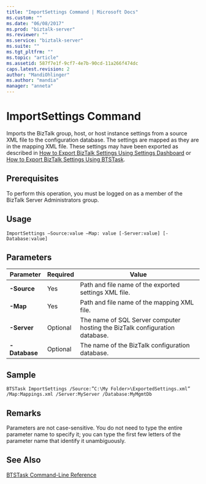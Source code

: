 ```yaml
---
title: "ImportSettings Command | Microsoft Docs"
ms.custom: ""
ms.date: "06/08/2017"
ms.prod: "biztalk-server"
ms.reviewer: ""
ms.service: "biztalk-server"
ms.suite: ""
ms.tgt_pltfrm: ""
ms.topic: "article"
ms.assetid: 587f7e1f-9cf7-4e7b-90cd-11a266f474dc
caps.latest.revision: 2
author: "MandiOhlinger"
ms.author: "mandia"
manager: "anneta"
---
```

# ImportSettings Command
Imports the BizTalk group, host, or host instance settings from a source XML file to the configuration database. The settings are mapped as they are in the mapping XML file. These settings may have been exported as described in [How to Export BizTalk Settings Using Settings Dashboard](../core/how-to-export-biztalk-settings-using-settings-dashboard.md) or [How to Export BizTalk Settings Using BTSTask](../core/how-to-export-biztalk-settings-using-btstask.md).  
  
## Prerequisites  
 To perform this operation, you must be logged on as a member of the BizTalk Server Administrators group.  
  
## Usage  
 `ImportSettings –Source:value –Map: value [-Server:value] [-Database:value]`  
  
## Parameters  
  
|**Parameter**|Required|Value|  
|-------------------|--------------|-----------|  
|**-Source**|Yes|Path and file name of the exported settings XML file.|  
|**-Map**|Yes|Path and file name of the mapping XML file.|  
|**-Server**|Optional|The name of SQL Server computer hosting the BizTalk configuration database.|  
|**-Database**|Optional|The name of the BizTalk configuration database.|  
  
## Sample  
 `BTSTask ImportSettings /Source:”C:\My Folder>\ExportedSettings.xml” /Map:Mappings.xml /Server:MyServer /Database:MyMgmtDb`  
  
## Remarks  
 Parameters are not case-sensitive. You do not need to type the entire parameter name to specify it; you can type the first few letters of the parameter name that identify it unambiguously.  
  
## See Also  
 [BTSTask Command-Line Reference](../core/btstask-command-line-reference.md)